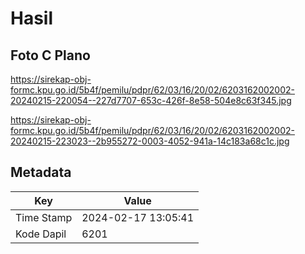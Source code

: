 # Hasil

## Foto C Plano

https://sirekap-obj-formc.kpu.go.id/5b4f/pemilu/pdpr/62/03/16/20/02/6203162002002-20240215-220054--227d7707-653c-426f-8e58-504e8c63f345.jpg

https://sirekap-obj-formc.kpu.go.id/5b4f/pemilu/pdpr/62/03/16/20/02/6203162002002-20240215-223023--2b955272-0003-4052-941a-14c183a68c1c.jpg


## Metadata

| Key        | Value               |
| ---------- | ------------------- |
| Time Stamp | 2024-02-17 13:05:41 |
| Kode Dapil | 6201                |



